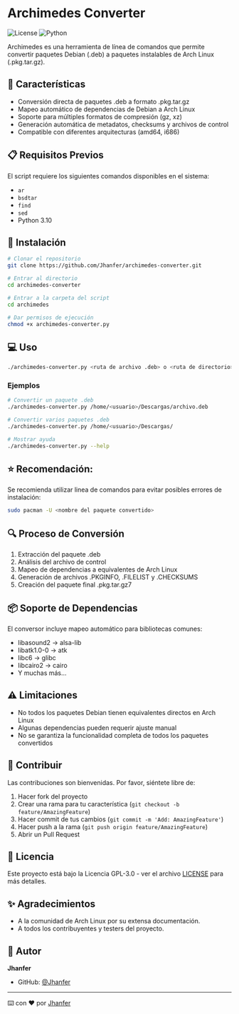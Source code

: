 # Archimedes Converter

![License](https://img.shields.io/badge/license-GPL--3.0-blue.svg)
![Python](https://img.shields.io/badge/python-3.10-green.svg)

Archimedes es una herramienta de línea de comandos que permite convertir paquetes Debian (.deb) a paquetes instalables de Arch Linux (.pkg.tar.gz).

## 🚀 Características

- Conversión directa de paquetes .deb a formato .pkg.tar.gz
- Mapeo automático de dependencias de Debian a Arch Linux
- Soporte para múltiples formatos de compresión (gz, xz)
- Generación automática de metadatos, checksums y archivos de control
- Compatible con diferentes arquitecturas (amd64, i686)

## 📋 Requisitos Previos

El script requiere los siguientes comandos disponibles en el sistema:
- `ar`
- `bsdtar`
- `find`
- `sed`
- Python 3.10

## 🔧 Instalación

```bash
# Clonar el repositorio
git clone https://github.com/Jhanfer/archimedes-converter.git

# Entrar al directorio
cd archimedes-converter

# Entrar a la carpeta del script
cd archimedes

# Dar permisos de ejecución
chmod +x archimedes-converter.py
```

## 💻 Uso

```bash
./archimedes-converter.py <ruta de archivo .deb> o <ruta de directorio> 
```

### Ejemplos

```bash
# Convertir un paquete .deb
./archimedes-converter.py /home/<usuario>/Descargas/archivo.deb

# Convertir varios paquetes .deb
./archimedes-converter.py /home/<usuario>/Descargas/

# Mostrar ayuda
./archimedes-converter.py --help
```
## ⭐ Recomendación:
Se recomienda utilizar linea de comandos para evitar posibles errores de instalación:
```bash
sudo pacman -U <nombre del paquete convertido>
```



## 🔍 Proceso de Conversión

1. Extracción del paquete .deb
2. Análisis del archivo de control
3. Mapeo de dependencias a equivalentes de Arch Linux
4. Generación de archivos .PKGINFO, .FILELIST y .CHECKSUMS
5. Creación del paquete final .pkg.tar.gz7

## 📦 Soporte de Dependencias

El conversor incluye mapeo automático para bibliotecas comunes:
- libasound2 → alsa-lib
- libatk1.0-0 → atk
- libc6 → glibc
- libcairo2 → cairo
- Y muchas más...

## ⚠️ Limitaciones

- No todos los paquetes Debian tienen equivalentes directos en Arch Linux
- Algunas dependencias pueden requerir ajuste manual
- No se garantiza la funcionalidad completa de todos los paquetes convertidos

## 🤝 Contribuir

Las contribuciones son bienvenidas. Por favor, siéntete libre de:
1. Hacer fork del proyecto
2. Crear una rama para tu característica (`git checkout -b feature/AmazingFeature`)
3. Hacer commit de tus cambios (`git commit -m 'Add: AmazingFeature'`)
4. Hacer push a la rama (`git push origin feature/AmazingFeature`)
5. Abrir un Pull Request

## 📝 Licencia

Este proyecto está bajo la Licencia GPL-3.0 - ver el archivo [LICENSE](LICENSE) para más detalles.

## ✨ Agradecimientos

- A la comunidad de Arch Linux por su extensa documentación.
- A todos los contribuyentes y testers del proyecto.

## 👤 Autor

**Jhanfer**
- GitHub: [@Jhanfer](https://github.com/Jhanfer)

---

⌨️ con ❤️ por [Jhanfer](https://github.com/Jhanfer)
